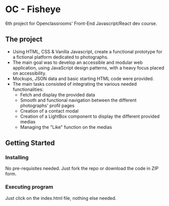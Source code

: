 # OC - Fisheye

6th project for Openclassrooms' Front-End Javascript/React dev course.

## The project

* Using HTML, CSS & Vanilla Javascript, create a functional prototype for a fictional platform dedicated to photographs.
* The main goal was to develop an accessible and modular web application, using JavaScript design patterns, with a heavy focus placed on accessibility.
* Mockups, JSON data and basic starting HTML code were provided.
* The main tasks consisted of integrating the various needed functionalities:
  * Fetch and display the provided data
  * Smooth and functional navigation between the different photographs' profil pages
  * Creation of a contact modal
  * Creation of a LightBox component to display the different provided medias
  * Managing the "Like" function on the medias
 
## Getting Started

### Installing

No pre-requisites needed. Just fork the repo or download the code in ZIP form.

### Executing program

Just click on the index.html file, nothing else needed.

